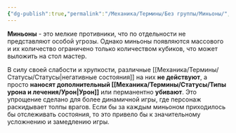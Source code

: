 ```yaml
---
{"dg-publish":true,"permalink":"/Механика/Термины/Без группы/Миньоны/","noteIcon":"","created":"2025-08-21T13:47:43.948+03:00","updated":"2025-09-24T17:40:14.025+03:00"}
---
```



**Миньоны** - это мелкие противники, что по отдельности не представляют особой угрозы. Однако миньоны появляются массового и их количество ограничено только количеством кубиков, что может выложить на стол мастер. 

В силу своей слабости и хрупкости, различные [[Механика/Термины/Статусы/Статусы\|негативные состояния]] на них **не действуют**, а просто **наносят дополнительный [[Механика/Термины/Статусы/Типы урона и лечения/Урон\|Урон]]** или перманентно **убивают**. Это упрощение сделано для более динамичной игры, где персонаж раскидывает толпы врагов. Если бы за каждым миньоном приходилось бы отслеживать состояния, то это привело бы к значительному усложнению и замедлению игры. 